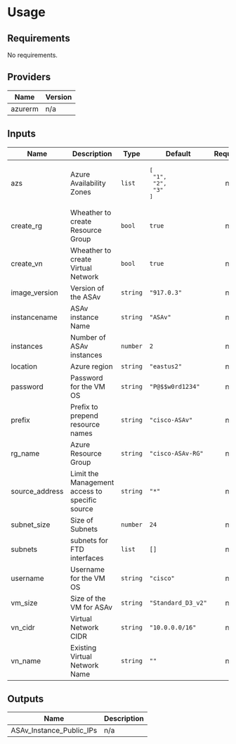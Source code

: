 # Usage
<!--- BEGIN_TF_DOCS --->
## Requirements

No requirements.

## Providers

| Name | Version |
|------|---------|
| azurerm | n/a |

## Inputs

| Name | Description | Type | Default | Required |
|------|-------------|------|---------|:--------:|
| azs | Azure Availability Zones | `list` | <pre>[<br>  "1",<br>  "2",<br>  "3"<br>]</pre> | no |
| create\_rg | Wheather to create Resource Group | `bool` | `true` | no |
| create\_vn | Wheather to create Virtual Network | `bool` | `true` | no |
| image\_version | Version of the ASAv | `string` | `"917.0.3"` | no |
| instancename | ASAv instance Name | `string` | `"ASAv"` | no |
| instances | Number of ASAv instances | `number` | `2` | no |
| location | Azure region | `string` | `"eastus2"` | no |
| password | Password for the VM OS | `string` | `"P@$$w0rd1234"` | no |
| prefix | Prefix to prepend resource names | `string` | `"cisco-ASAv"` | no |
| rg\_name | Azure Resource Group | `string` | `"cisco-ASAv-RG"` | no |
| source\_address | Limit the Management access to specific source | `string` | `"*"` | no |
| subnet\_size | Size of Subnets | `number` | `24` | no |
| subnets | subnets for FTD interfaces | `list` | `[]` | no |
| username | Username for the VM OS | `string` | `"cisco"` | no |
| vm\_size | Size of the VM for ASAv | `string` | `"Standard_D3_v2"` | no |
| vn\_cidr | Virtual Network CIDR | `string` | `"10.0.0.0/16"` | no |
| vn\_name | Existing Virtual Network Name | `string` | `""` | no |

## Outputs

| Name | Description |
|------|-------------|
| ASAv\_Instance\_Public\_IPs | n/a |

<!--- END_TF_DOCS --->
